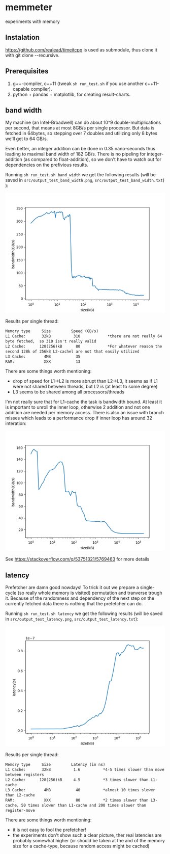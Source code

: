 # memmeter

experiments with memory

## Instalation

https://github.com/realead/timeitcpp is used as submodule, thus clone it with git clone --recursive.

## Prerequisites

  1. g++-compiler, c++11 (tweak `sh run_test.sh` if you use another c++11-capable compiler).
  2. python + pandas + matplotlib, for creating result-charts.


## band width

My machine (an Intel-Broadwell)  can do about 10^9 double-multiplications per second, that means at most 8GB/s per single processor. But data is fetched in 64bytes, so stepping over 7 doubles and utilizing only 8 bytes we'll get to 64 GB/s. 

Even better, an integer addition can be done in 0.35 nano-seconds thus leading to maximal band width of 182 GB/s. There is no pipeling for integer-addition (as compared to float-addition), so we don't have to watch out for dependencies on the prefivious results.


Running `sh run_test.sh band_width` we get the following results (will be saved in `src/output_test_band_width.png`, `src/output_test_band_width.txt`)
):


![1](results/output_test_band_width.png)

Results per single thread:

    Memory type     Size         Speed (GB/s)
    L1 Cache:       32kB          310            *there are not really 64 byte fetched,  so 310 isn't really valid
    L2 Cache:      128(256)kB      80            *For whatever reason the second 128k of 256kB L2-cachel are not that easily utilized
    L3 Cache:        4MB           35
    RAM:             XXX           13


There are some things worth mentioning:

  * drop of speed for L1->L2 is more abrupt than L2->L3, it seems as if L1 were not shared between threads, but L2 is (at least to some degree)
  * L3 seems to be shared among all processors/threads

I'm not really sure that for L1-cache the task is bandwidth bound. At least it is important to unroll the inner loop, otherwise 2 addition and not one addition are needed per memory access. There is also an issue with branch misses which leads to a performance drop if inner loop has around 32 interation:

![1](results/output_test_band_width_nounroll.png)


See https://stackoverflow.com/q/53751321/5769463 for more details


## latency

Prefetcher are damn good nowdays! To trick it out we prepare a single-cycle (so really whole memory is visited) permutation and tranverse trough it. Because of the randomness and dependency of the next step on the currently fetched data there is nothing that the prefetcher can do.


Running `sh run_test.sh latency` we get the following results (will be saved in `src/output_test_latency.png`, `src/output_test_latency.txt`):


![1](results/output_test_latency.png)

Results per single thread:

    Memory type     Size         Latency (in ns)
    L1 Cache:       32kB          1.6          *4-5 times slower than move between registers
    L2 Cache:      128(256)kB     4.5          *3 times slower than L1-cache
    L3 Cache:        4MB           40          *almost 10 times slower than L2-cache
    RAM:             XXX           80          *2 times slower than L3-cache, 50 times slower than L1-cache and 200 times slower than register-move


There are some things worth mentioning:

  * it is not easy to fool the prefetcher!
  * the experiments don't show such a clear picture, ther real latencies are probably somewhat higher (or should be taken at the and of the memory size for a cache-type, because random access might be cached)
